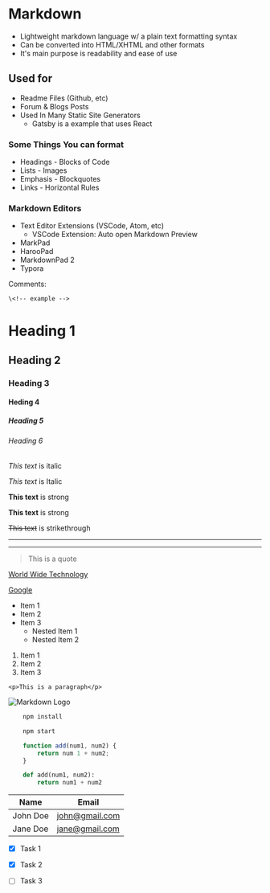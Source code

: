  
 <!-- Headings -->

 # Markdown 
 - Lightweight markdown language w/ a plain text formatting syntax
 - Can be converted into HTML/XHTML and other formats
 - It's main purpose is readability and ease of use

 ## Used for
 - Readme Files (Github, etc)
 - Forum & Blogs Posts
 - Used In Many Static Site Generators
    - Gatsby is a example that uses React

### Some Things You can format
- Headings      - Blocks of Code
- Lists         - Images
- Emphasis      - Blockquotes
- Links         - Horizontal Rules

### Markdown Editors
- Text Editor Extensions (VSCode, Atom, etc)
    - VSCode Extension: Auto open Markdown Preview
- MarkPad
- HarooPad
- MarkdownPad 2
- Typora



Comments:
    <!-- This is a comment -->

    \<!-- example -->


<!-- Headings -->

# Heading 1
## Heading 2
### Heading 3
#### Heding 4
##### Heading 5
###### Heading 6

<!-- Italics -->
*This text* is italic

_This text_  is Italic


<!-- Strong -->

**This text** is strong

__This text__ is strong

<!-- Strikethrough -->
~~This text~~ is strikethrough

<!-- Horizontal Rule -->

---
___

<!-- Blockquotes -->
> This is a quote

<!-- Links -->
[World Wide Technology](https://www.wwt.com)

[Google](http://google.com "Google Search")



<!-- UL -->
* Item 1
* Item 2
* Item 3
  * Nested Item 1
  * Nested Item 2

<!-- OL -->
1. Item 1
2. Item 2
3. Item 3

<!-- Inline Code Block -->
`<p>This is a paragraph</p>`

 <!-- Images -->
 ![Markdown Logo](https://markdown-here.com/img/icon256.png)


<!-- Github Markdown -->

<!-- Code Blocks -->
```bash
    npm install

    npm start
```

```javascript
    function add(num1, num2) {
        return num 1 + num2;
    }
```

```python
    def add(num1, num2):
        return num1 + num2
```

<!-- Tables -->
| Name     | Email          |
| -------- | -------------- |
| John Doe | john@gmail.com |
| Jane Doe | jane@gmail.com |

<!-- Task Lists -->
* [x] Task 1
* [x] Task 2
* [ ] Task 3
  
